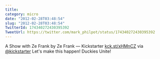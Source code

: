 ```yaml
---
title: 
category: micro
date: "2012-02-28T03:48:54"
slug: "2012-02-28T03:48:54"
TwitterId: 174340272430395392
TweetUrl: https://twitter.com/mark_philpot/status/174340272430395392
---
```


A Show with Ze Frank by Ze Frank — Kickstarter
[kck.st/xHMnCZ](http://kck.st/xHMnCZ) via
[@kickstarter](https://twitter.com/kickstarter) Let's make this happen! Duckies
Unite!
